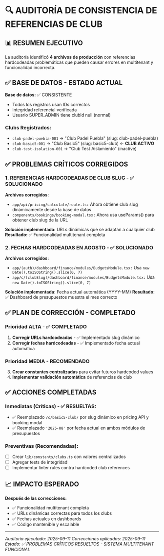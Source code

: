 # 🔍 AUDITORÍA DE CONSISTENCIA DE REFERENCIAS DE CLUB

## 📊 RESUMEN EJECUTIVO

La auditoría identificó **4 archivos de producción** con referencias hardcodeadas problemáticas que pueden causar errores en multitenant y funcionalidad incorrecta.

## ✅ BASE DE DATOS - ESTADO ACTUAL

**Base de datos:** ✅ CONSISTENTE
- Todos los registros usan IDs correctos
- Integridad referencial verificada
- Usuario SUPER_ADMIN tiene clubId null (normal)

### Clubs Registrados:
- `club-padel-puebla-001` → "Club Padel Puebla" (slug: club-padel-puebla)
- `club-basic5-001` → "Club Basic5" (slug: basic5-club) ← **CLUB ACTIVO**
- `club-test-isolation-001` → "Club Test Aislamiento" (inactive)

## ✅ PROBLEMAS CRÍTICOS CORREGIDOS

### 1. REFERENCIAS HARDCODEADAS DE CLUB SLUG - ✅ SOLUCIONADO
**Archivos corregidos:**
- `app/api/pricing/calculate/route.ts:` Ahora obtiene club slug dinámicamente desde la base de datos
- `components/bookings/booking-modal.tsx:` Ahora usa useParams() para obtener club slug de la URL

**Solución implementada:** URLs dinámicas que se adaptan a cualquier club
**Resultado:** ✅ Funcionalidad multitenant completa

### 2. FECHAS HARDCODEADAS EN AGOSTO - ✅ SOLUCIONADO
**Archivos corregidos:**
- `app/(auth)/dashboard/finance/modules/BudgetsModule.tsx:` Usa `new Date().toISOString().slice(0, 7)`
- `app/c/[clubSlug]/dashboard/finance/modules/BudgetsModule.tsx:` Usa `new Date().toISOString().slice(0, 7)`

**Solución implementada:** Fecha actual automática (YYYY-MM)
**Resultado:** ✅ Dashboard de presupuestos muestra el mes correcto

## ✅ PLAN DE CORRECCIÓN - COMPLETADO

### Prioridad ALTA - ✅ COMPLETADO
1. **Corregir URLs hardcodeadas** - ✅ Implementado slug dinámico
2. **Corregir fechas hardcodeadas** - ✅ Implementado fecha actual automática

### Prioridad MEDIA - RECOMENDADO
3. **Crear constantes centralizadas** para evitar futuros hardcoded values
4. **Implementar validación automática** de referencias de club

## ✅ ACCIONES COMPLETADAS

### Inmediatas (Críticas) - ✅ RESUELTAS:
- ✅ Reemplazado `/c/basic5-club/` por slug dinámico en pricing API y booking modal
- ✅ Reemplazado `'2025-08'` por fecha actual en ambos módulos de presupuestos

### Preventivas (Recomendadas):
- [ ] Crear `lib/constants/clubs.ts` con valores centralizados
- [ ] Agregar tests de integridad
- [ ] Implementar linter rules contra hardcoded club references

## 📈 IMPACTO ESPERADO

**Después de las correcciones:**
- ✅ Funcionalidad multitenant completa
- ✅ URLs dinámicas correctas para todos los clubs
- ✅ Fechas actuales en dashboards
- ✅ Código mantenible y escalable

---
*Auditoría ejecutada: 2025-09-11*
*Correcciones aplicadas: 2025-09-11*
*Estado: ✅ PROBLEMAS CRÍTICOS RESUELTOS - SISTEMA MULTITENANT FUNCIONAL*